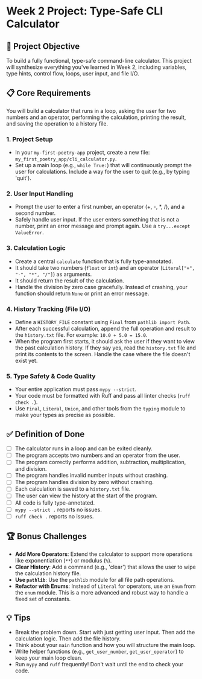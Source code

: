 # Week 2 Project: Type-Safe CLI Calculator

## 🎯 Project Objective

To build a fully functional, type-safe command-line calculator. This project will synthesize everything you've learned in Week 2, including variables, type hints, control flow, loops, user input, and file I/O.

## 📋 Core Requirements

You will build a calculator that runs in a loop, asking the user for two numbers and an operator, performing the calculation, printing the result, and saving the operation to a history file.

### 1. Project Setup

- In your `my-first-poetry-app` project, create a new file: `my_first_poetry_app/cli_calculator.py`.
- Set up a main loop (e.g., `while True:`) that will continuously prompt the user for calculations. Include a way for the user to quit (e.g., by typing 'quit').

### 2. User Input Handling

- Prompt the user to enter a first number, an operator (+, -, \*, /), and a second number.
- Safely handle user input. If the user enters something that is not a number, print an error message and prompt again. Use a `try...except ValueError`.

### 3. Calculation Logic

- Create a central `calculate` function that is fully type-annotated.
- It should take two numbers (`float` or `int`) and an operator (`Literal["+", "-", "*", "/"]`) as arguments.
- It should return the result of the calculation.
- Handle the division by zero case gracefully. Instead of crashing, your function should return `None` or print an error message.

### 4. History Tracking (File I/O)

- Define a `HISTORY_FILE` constant using `Final` from `pathlib import Path`.
- After each successful calculation, append the full operation and result to the `history.txt` file. For example: `10.0 + 5.0 = 15.0`.
- When the program first starts, it should ask the user if they want to view the past calculation history. If they say yes, read the `history.txt` file and print its contents to the screen. Handle the case where the file doesn't exist yet.

### 5. Type Safety & Code Quality

- Your entire application must pass `mypy --strict`.
- Your code must be formatted with Ruff and pass all linter checks (`ruff check .`).
- Use `Final`, `Literal`, `Union`, and other tools from the `typing` module to make your types as precise as possible.

## ✅ Definition of Done

- [ ] The calculator runs in a loop and can be exited cleanly.
- [ ] The program accepts two numbers and an operator from the user.
- [ ] The program correctly performs addition, subtraction, multiplication, and division.
- [ ] The program handles invalid number inputs without crashing.
- [ ] The program handles division by zero without crashing.
- [ ] Each calculation is saved to a `history.txt` file.
- [ ] The user can view the history at the start of the program.
- [ ] All code is fully type-annotated.
- [ ] `mypy --strict .` reports no issues.
- [ ] `ruff check .` reports no issues.

## 🏆 Bonus Challenges

- **Add More Operators**: Extend the calculator to support more operations like exponentiation (`**`) or modulus (`%`).
- **Clear History**: Add a command (e.g., 'clear') that allows the user to wipe the calculation history file.
- **Use `pathlib`**: Use the `pathlib` module for all file path operations.
- **Refactor with Enums**: Instead of `Literal` for operators, use an `Enum` from the `enum` module. This is a more advanced and robust way to handle a fixed set of constants.

## 💡 Tips

- Break the problem down. Start with just getting user input. Then add the calculation logic. Then add the file history.
- Think about your `main` function and how you will structure the main loop.
- Write helper functions (e.g., `get_user_number`, `get_user_operator`) to keep your main loop clean.
- Run `mypy` and `ruff` frequently! Don't wait until the end to check your code.
